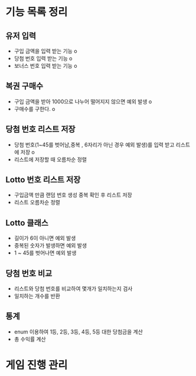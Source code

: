 # 기능 목록 정리

## 유저 입력
- 구입 금액을 입력 받는 기능 o
- 당첨 번호 입력 받는 기능 o
- 보너스 번호 입력 받는 기능 o

## 복권 구매수
- 구입 금액을 받아 1000으로 나누어 떨어지지 않으면 예외 발생 o
- 구매수를 구한다. o

## 당첨 번호 리스트 저장
- 당첨 번호(1~45를 벗어남,중복 , 6자리가 아닌 경우 예외 발생)를 입력 받고 리스트에 저장 o
- 리스트에 저장할 때 오름차순 정렬

## Lotto 번호 리스트 저장
- 구입금액 만큼 랜덤 번호 생성 중복 확인 후 리스트 저장
- 리스트 오름차순 정렬

## Lotto 클래스
- 길이가 6이 아니면 예외 발생
- 중복된 숫자가 발생하면 예외 발생
- 1 ~ 45를 벗어나면 예외 발생

## 당첨 번호 비교
- 리스트와 당첨 번호를 비교하여 몇개가 일치하는지 검사
- 일치하는 개수를 반환


## 통계
- enum 이용하여 1등, 2등, 3등, 4등, 5등 대한 당첨금을 계산
- 총 수익률 계산

# 게임 진행 관리
